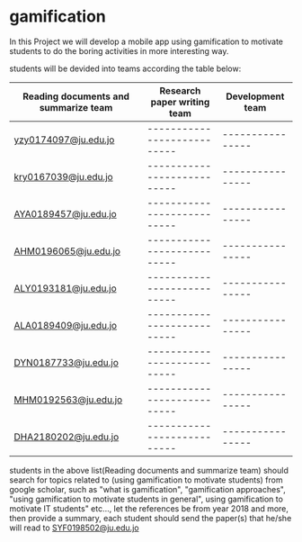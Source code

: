 # gamification
In this Project we will develop a mobile app using gamification to motivate students to do the boring activities in more interesting way.

students will be devided into teams according the table below:

| Reading documents and summarize team | Research paper writing team | Development team |
| ------------------------------------ | --------------------------- | ---------------- |
| yzy0174097@ju.edu.jo                 | --------------------------- | ---------------- |
| kry0167039@ju.edu.jo                 | --------------------------- | ---------------- |
| AYA0189457@ju.edu.jo                 | --------------------------- | ---------------- |
| AHM0196065@ju.edu.jo                 | --------------------------- | ---------------- |
| ALY0193181@ju.edu.jo                 | --------------------------- | ---------------- |
| ALA0189409@ju.edu.jo                 | --------------------------- | ---------------- |
| DYN0187733@ju.edu.jo                 | --------------------------- | ---------------- |
| MHM0192563@ju.edu.jo                 | --------------------------- | ---------------- |
| DHA2180202@ju.edu.jo                 | --------------------------- | ---------------- |

students in the above list(Reading documents and summarize team) should search for topics related to (using gamification to motivate students) from google scholar, such as "what is gamification", "gamification approaches", "using gamification to motivate students in general", using gamification to motivate IT students" etc..., let the references be from year 2018 and more, then provide a summary, each student should send the paper(s) that he/she will read to SYF0198502@ju.edu.jo


